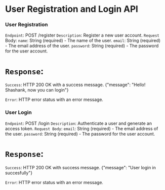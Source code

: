 # User Registration and Login API



### User Registration

`Endpoint`: 
POST /register
`Description`: Register a new user account.
`Request` Body:
`name`: String (required) - The name of the user.
`email`: String (required) - The email address of the user.
`password`: String (required) - The password for the user account.

# `Response`:
`Success`: HTTP 200 OK with a success message.
 {"message": "Hello! Shashank, now you can login"}

`Error`: HTTP error status with an error message.


### User Login

`Endpoint`: POST /login
`Description`: Authenticate a user and generate an access token.
`Request Body`:
`email`: String (required) - The email address of the user.
`password`: String (required) - The password for the user account.

# `Response`:
`Success`: HTTP 200 OK with success message.
{"message": "User login in succesfully"}

`Error`: HTTP error status with an error message.







